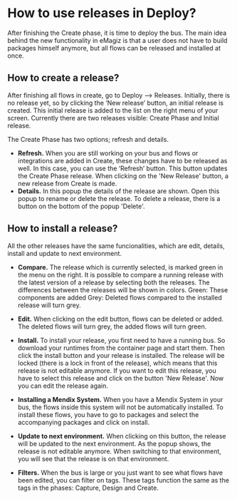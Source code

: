 # How to use releases in Deploy?
After finishing the Create phase, it is time to deploy the bus. The main idea behind the new functionality in eMagiz is that a user does not have to build packages himself anymore, but all flows can be released and installed at once.

## How to create a release?
After finishing all flows in create, go to Deploy --> Releases. Initially, there is no release yet, so by clicking the ‘New release’ button, an initial release is created. This initial release is added to the list on the right menu of your screen. Currently there are two releases visible: Create Phase and Initial release. 

The Create Phase has two options; refresh and details.
- **Refresh.**
When you are still working on your bus and flows or integrations are added in Create, these changes have to be released as well. In this case, you can use the ‘Refresh’ button. This button updates the Create Phase release. When clicking on the 'New Release' button, a new release from Create is made.  
- **Details.**
In this popup the details of the release are shown. Open this popup to rename or delete the release. To delete a release, there is a button on the bottom of the popup 'Delete'.

## How to install a release?
All the other releases have the same funcionalities, which are edit, details, install and update to next environment.
- **Compare.** The release which is currently selected, is marked green in the menu on the right. It is possible to compare a running release with the latest version of a release by selecting both the releases. The differences between the releases will be shown in colors.
Green: These components are added 
Grey: Deleted flows compared to the installed release will turn grey.

- **Edit.** When clicking on the edit button, flows can be deleted or added. The deleted flows will turn grey, the added flows will turn green.

- **Install.** To install your release, you first need to have a running bus. So download your runtimes from the container page and start them. Then click the install button and your release is installed. The release will be locked (there is a lock in front of the release), which means that this release is not editable anymore. If you want to edit this release, you have to select this release and click on the button 'New Release'. Now you can edit the release again.

- **Installing a Mendix System.** When you have a Mendix System in your bus, the flows inside this system will not be automatically installed. To install these flows, you have to go to packages and select the accompanying packages and click on install.
- **Update to next environment.** When clicking on this button, the release will be updated to the next environment. As the popup shows, the release is not editable anymore. When switching to that environment, you will see that the release is on that environment.

- **Filters.** When the bus is large or you just want to see what flows have been edited, you can filter on tags. These tags function the same as the tags in the phases: Capture, Design and Create.

